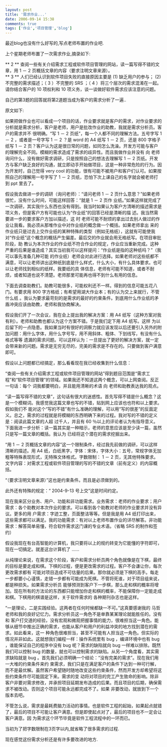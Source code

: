 ```yaml
---
layout: post
title: '需求作业...'
date: 2006-09-14 15:38
comments: true
tags: ['作业','项目管理','blog']
---
```


最近blog也没有什么好写的,写点老师布置的作业吧.

上个星期老师布置了一次需求作业,摘录如下:

** 2  ** 查阅一些有关介绍需求工程或软件项目管理的网站，读一篇写得不错的文章，用  1  －  2  页概括文章的内容（要求注明文章来源）。    
** 3  ** 人们已经认识到软件项目失败的直接原因主要是  (1)  缺乏用户的参与；  (2)  不完整的需求描述；（  3  ）不完整的  SRS  ；（  4  ）将三个层次的需求混淆在一起。请你结合客户的  10  项权利和  10  项义务，谈一谈做好软件需求应该注意的问题。 

自己的第3题的回答就将第2道题当成为客户的需求分析了一遍..

原文如下:

如果把做作业也可以看成一个项目的话，作业要求就是客户的需求，对作业要求的分析就是需求分析，客户是老师，用户是批改作业的助教，我就是需求分析员。客户的需求并不
很明确。“写  1  －  2  页纸”，每一个人都不同的理解方法。五号字写  1  －  2  ，或者是一号字写  1  －  2  ？是  word
的  A4  纸写  1  －  2  页，还是  800  字格子纸写  1  －  2
页？客户认为这是很日常的问题，如同怎么洗澡。开发方可能与客户的理解完全不同。模糊的需求造成了需求的歧异性。而且我做作业并没有  向
老师询问什么，没有做好需求调研，只是按照自己的想法去理解写  1  －  2
页纸。开发方与客户缺乏良好的沟通，就立即动手开始做项目，这是一种非常危险的行为。因为开发时，自己觉得  very cool
的功能，很有可能不被用户和客户们认可。如果按照自己的理解用一号字写了  1  －  2  页纸，恐怕下次上课自己的名字就会被老师打到  ppt  里去了。

假设我去做进一步的调研（询问老师）：“请问老师  1  －  2  页什么意思？”如果老师很忙，没有什么时间，可能这样回答：“就是  1  －  2  页作
业纸。”如果这样就完成了一次调研，其实我什么东西也没有得到。我当时如果认为客户方清晰的描述需求是项义务，但是客户方有可能也认为“作业纸”的回答已经是清晰的描
述。我当然需要进一步的要求客户方加以描述，这  时  老师可能不耐烦的拿出过去别人做过的作业让我看。我必须从那堆作业中对作业纸的概念做一个概括。如果老师拿出
来的作业纸只是过去上交作业纸的某种特殊的类型（例如无格纸），这就有可能使我对“作业纸”这个概念的概括产生偏差。最后交的作业就会用无格纸写。在项目审批阶段，助
教认为本次作业的作业纸不符合作业的规定，作业应当重新完成。这种严重的后果是谁造成？其实当初我可以这样提问：“作业纸是指的这种纸吗？”（我可以事先准备几种可能
的作业纸）老师会对此进行选择。如果老师对这些纸都不满意，可以让老师讲出这种纸到底是什么样式，什么大小，有什么具体要求。也可以让老师找到相似的纸样。我要纸的具
体信息，老师有可能不知道，或者不耐烦，或者知道也说不清楚。老师那里可能再也得不到什么有用的信息。

下面去调查助教们。助教可能很多，可能权利还不一样。得到的信息可能五花八门。有要求用  800  字方格纸；有希望用湖大作业本；有的认为交上来就行，不管什么纸
。我认为要求最苛刻的是需求的最好的约束条件。到底用什么作业纸的矛盾冲突应该由助教，老师和我协商解决。

假设我们开了一次会议，我在会上提出我的解决方案：用  A4  纸写（这种方案对我有利）。老师和助教也都认为这个方案不错。于是我们定下用  A4  纸写。这样
为以后留下的一点隐患。我如果当时有很好的洞察力就应该发现以后还要引入另外的附加问题：用什么字体，用什么字号写，用不用斜体、粗体、下划线写，有没有什么格式等等
遗漏的需求问题。可以这样认为：一旦提出了更好的解决方案，就一定会带来新的问题。需求是无穷无尽的，完美的需求是不存在的。只要做到客户满意即可。

假设以上问题都已经搞定，那么看看现在我已经收集到什么信息：

“查阅一些有关介绍需求工程或软件项目管理的网站”得到题目范围是“需求工程”和“软件项目管理”的领域。如果我还不知道这两个概念，可以上网查阅。反正一句话：每个
词我都要明白，并且能用清晰的术语  向  老师和助教表达我的观点。

“读一篇写得不错的文章”，这句话有很大的迷惑性。首先写得不错是什么概念？这是一个模糊词。我感觉我这篇文章也写的不错，贴到网上应该也也符和以上要求。假如我们不
能对这个“写的不错”有什么准确的理解，可以用“写的很差”的反面定义。总之，需求的过程就是将模糊的东西明确下来的过程。我对写的不错的定义是：阅读此篇文章的人超
过千人，并且有  60  ％以上的评论者认为有指导意义。下面我进一步分析：读一篇其实是一种暗示，老师的意思应该是至少读一篇，虽然只是写一篇文章的概括。我认为
已经将这个潜在的需求挖掘出来。

“用  1  －  2  页概括文章的内容”这一个限制条件，经过我先前做的调研，可以这样清晰的描述。用  A4
纸，白纸黑字，字体：宋体，字体大小：五号，常规字体无加粗等特殊表现形式，无特殊文体格式。字数限制：  1  －  2
页，无其他特殊要求。文字内容：对需求工程或软件项目管理的写的不错的文章（前有定义）的内容概括。

“（要求注明文章来源）”这也是约束条件。而且是必须做到的。

此外还有特殊的规定：“  2004-9-13  号上交”这是时间约定。

现在我来区分业务、用户、功能和非功能需求。业务需求：老师的作业要求；用户需求：各个助教对本次作业的要求。可以看到各个助教对老师的作业要求并没有异议。更多的用
户需求：字迹工整，页面整洁等等。但是我是用  A4
纸打印出来，这些需求都可以满足。我的功能需求：有对以上老师布置作业的详尽解答。非功能需求：解答简单易懂，符合软件需求这门课的专业术语。（省略  SRS
的制作和签约）

假设我现在有台高智能的计算机，我只要将以上的规约转变为它能懂的字符即可，现在一切搞定。就差这台计算机了  ……

从纯理论来说，在需求这个阶段，客户和需求分析员两个角色就像是在下棋，最终的目标是要走成和棋。下棋的过程，便是更改需求的过程。客户不会谦让你，每次更改需求都有
可能对项目造成不可估量的后果。那你就必须是下棋的高手。每走一步都要小心谨慎，走错一步都有可能成为死棋。不管将死谁，对于项目组来说，都是种损失。如果需求分析员
能够预测到客户下一步棋，那么走和棋的概率将增加。现在所有的方法论的东西都只能增加你走和棋的概率，不能保障你一定能走成和棋。下棋用的棋谱是这样，关于软件需求的
各种期刊杂志也是这样。

“一是理论，二是实践经验。这两者在任何时候都缺一不可。”这真要感谢我的  马哲  老师和我的良好记忆力。需求分析员这一角色不是单靠某某理论就能胜任的。没有和
客户打交道的经验，没有宏观和微观把握事情的能力，很难担当这一角色。能够从细节中推出正确的需求，也能从客户和用户的利益冲突的地方找到潜在的需求。如此看来，这一
种角色很难担当，甚至不可能有人担当这一角色。但实际的情况并非如此。这就想我们编程一样：操作系统里有  bug  ，编译环境中也有  bug
，谁能保证自己的程序中没有  bug  呢？需求的缺陷就向  bug  一样难以排除。既然我们可以控制  bug
的数量，就也可以控制需求的缺陷。从另一个角度看，其实需求缺陷就是  bug  。首先我们必须明确一个结论：“没有完美的需求”。现在我们用一大堆的约束条件来约
束需求，我们只是在满足客户的条件下达到一种可行解，而不是最优解。虽然客户希望随时随地改变这些约束条件，然而开发方却希望将这些约束条件尽可能固定下来。需求的变
动将对项目的完工产生致命的影响。除非客户非要对需求修改，并承担项目延期发布造成的后果。而且项目的后期，确保需求不被改动。否则这个项目可能永远都完成不了。如果
非要改动，就放到下一个版本去吧。

不管怎么说，需求是最耗费脑力活动的事情。也是软件工程的起始，如果起点就错了，最后的项目不可能让客户满意。但是即使起点对了，最后的项目也不一定会让客户满意。因
为需求这个环节毕竟是软件工程流程中的一环而已。

当初为了把字数限制在3页字以内,就省略了很多需求的过程.

现在感觉这份需求分析还是有许多要改进的地方.

